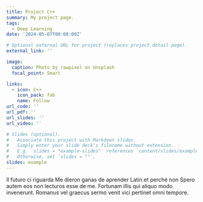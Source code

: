 ```yaml
---
title: Project C++
summary: My project page.
tags:
  - Deep Learning
date: '2024-05-07T00:00:00Z'

# Optional external URL for project (replaces project detail page).
external_link: ''

image:
  caption: Photo by rawpixel on Unsplash
  focal_point: Smart

links:
  - icon: C++
    icon_pack: fab
    name: Follow
url_code: ''
url_pdf: ''
url_slides: ''
url_video: ''

# Slides (optional).
#   Associate this project with Markdown slides.
#   Simply enter your slide deck's filename without extension.
#   E.g. `slides = "example-slides"` references `content/slides/example-slides.md`.
#   Otherwise, set `slides = ""`.
slides: example
---
```


Il futuro ci riguarda Me dieron ganas de aprender Latin.et perché non Spero autem eos non lecturos esse de me. Fortunam illis qui aliquo modo invenerunt. Romanus vel graecus sermo venit vici pertinet omni tempore.
